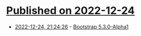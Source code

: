 # [Published on 2022-12-24](index.md)

* [2022-12-24, 21:24:26](https://news.ycombinator.com/item?id=34121204) - [Bootstrap 5.3.0-Alpha1](https://blog.getbootstrap.com/2022/12/24/bootstrap-5-3-0-alpha1/)
